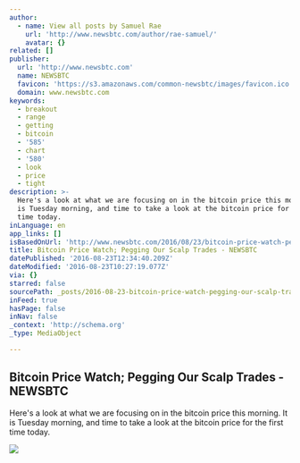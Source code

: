 ```yaml
---
author:
  - name: View all posts by Samuel Rae
    url: 'http://www.newsbtc.com/author/rae-samuel/'
    avatar: {}
related: []
publisher:
  url: 'http://www.newsbtc.com'
  name: NEWSBTC
  favicon: 'https://s3.amazonaws.com/common-newsbtc/images/favicon.ico'
  domain: www.newsbtc.com
keywords:
  - breakout
  - range
  - getting
  - bitcoin
  - '585'
  - chart
  - '580'
  - look
  - price
  - tight
description: >-
  Here's a look at what we are focusing on in the bitcoin price this morning. It
  is Tuesday morning, and time to take a look at the bitcoin price for the first
  time today.
inLanguage: en
app_links: []
isBasedOnUrl: 'http://www.newsbtc.com/2016/08/23/bitcoin-price-watch-pegging-scalp-trades/'
title: Bitcoin Price Watch; Pegging Our Scalp Trades - NEWSBTC
datePublished: '2016-08-23T12:34:40.209Z'
dateModified: '2016-08-23T10:27:19.077Z'
via: {}
starred: false
sourcePath: _posts/2016-08-23-bitcoin-price-watch-pegging-our-scalp-trades-newsbtc.md
inFeed: true
hasPage: false
inNav: false
_context: 'http://schema.org'
_type: MediaObject

---
```

<article style=""><h1>Bitcoin Price Watch; Pegging Our Scalp Trades - NEWSBTC</h1><p>Here's a look at what we are focusing on in the bitcoin price this morning. It is Tuesday morning, and time to take a look at the bitcoin price for the first time today.</p><img src="http://s3.amazonaws.com/main-newsbtc-images/2016/08/23111328/Screen-Shot-2016-08-23-at-12.06.41.png" /></article>
